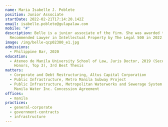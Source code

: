 ```yaml
---
name: Maria Isabelle J. Poblete
position: Junior Associate
startDate: 2022-02-21T17:14:20.142Z
email: isabelle.poblete@gulapalaw.com
mobile: "#"
description: Belle is a junior associate of the firm. She was awarded the
  Recommended Lawyer in Intellectual Property by The Legal 500 in 2022.
image: /img/belle-qcp02380_e1.jpg
admissions:
  - Philippine Bar, 2020
education:
  - Ateneo de Manila University School of Law, Juris Doctor, 2019 (Second
    Honors, Top 3), 3rd Best Thesis
matters:
  - Corporate and Debt Restructuring, Altus Capital Corporation
  - Public Infrastructure, Metro Manila Subway Project
  - Public Infrastructure, Metropolitan Waterworks and Sewerage System and
    Manila Water Inc. Concession Agreement
offices:
  - manila
practices:
  - general-corporate
  - government-contracts
  - infrastructure
---
```


